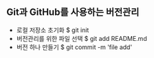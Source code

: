 ## Git과 GitHub를 사용하는 버전관리
* 로컬 저장소 초기화 $ git init
* 버전관리를 위한 파일 선택 $ git add README.md
* 버전 하나 만들기 $ git commit -m 'file add'